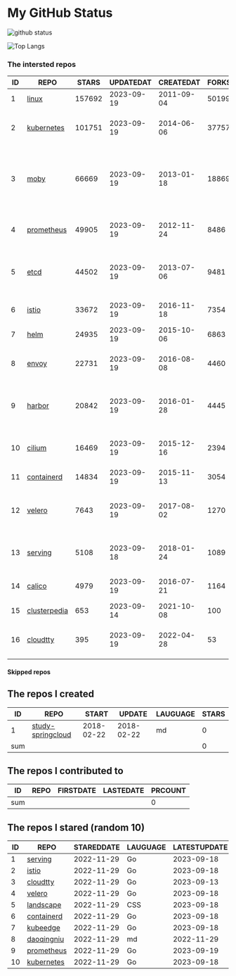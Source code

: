 # My GitHub Status

<img src="https://github-readme-stats-1.yihong0618.vercel.app/api?username=daoqingniu&show_icons=true&&&hide_title=true&count_private=true" alt="github status" />

![Top Langs](https://github-readme-stats-1.yihong0618.vercel.app/api/top-langs/?username=daoqingniu&layout=compact)

<!--START_SECTION:github_repos-->
### The intersted repos
| ID |                              REPO                               | STARS  | UPDATEDAT  | CREATEDAT  | FORKSCOUNT |                                              DESCRIPTIONS                                              |
|----|-----------------------------------------------------------------|--------|------------|------------|------------|--------------------------------------------------------------------------------------------------------|
|  1 | [linux](https://github.com/torvalds/linux)                      | 157692 | 2023-09-19 | 2011-09-04 |      50199 | Linux kernel source tree                                                                               |
|  2 | [kubernetes](https://github.com/kubernetes/kubernetes)          | 101751 | 2023-09-19 | 2014-06-06 |      37757 | Production-Grade Container Scheduling and Management                                                   |
|  3 | [moby](https://github.com/moby/moby)                            |  66669 | 2023-09-19 | 2013-01-18 |      18869 | Moby Project - a collaborative project for the container ecosystem to assemble container-based systems |
|  4 | [prometheus](https://github.com/prometheus/prometheus)          |  49905 | 2023-09-19 | 2012-11-24 |       8486 | The Prometheus monitoring system and time series database.                                             |
|  5 | [etcd](https://github.com/etcd-io/etcd)                         |  44502 | 2023-09-19 | 2013-07-06 |       9481 | Distributed reliable key-value store for the most critical data of a distributed system                |
|  6 | [istio](https://github.com/istio/istio)                         |  33672 | 2023-09-19 | 2016-11-18 |       7354 | Connect, secure, control, and observe services.                                                        |
|  7 | [helm](https://github.com/helm/helm)                            |  24935 | 2023-09-19 | 2015-10-06 |       6863 | The Kubernetes Package Manager                                                                         |
|  8 | [envoy](https://github.com/envoyproxy/envoy)                    |  22731 | 2023-09-19 | 2016-08-08 |       4460 | Cloud-native high-performance edge/middle/service proxy                                                |
|  9 | [harbor](https://github.com/goharbor/harbor)                    |  20842 | 2023-09-19 | 2016-01-28 |       4445 | An open source trusted cloud native registry project that stores, signs, and scans content.            |
| 10 | [cilium](https://github.com/cilium/cilium)                      |  16469 | 2023-09-19 | 2015-12-16 |       2394 | eBPF-based Networking, Security, and Observability                                                     |
| 11 | [containerd](https://github.com/containerd/containerd)          |  14834 | 2023-09-19 | 2015-11-13 |       3054 | An open and reliable container runtime                                                                 |
| 12 | [velero](https://github.com/vmware-tanzu/velero)                |   7643 | 2023-09-19 | 2017-08-02 |       1270 | Backup and migrate Kubernetes applications and their persistent volumes                                |
| 13 | [serving](https://github.com/knative/serving)                   |   5108 | 2023-09-18 | 2018-01-24 |       1089 | Kubernetes-based, scale-to-zero, request-driven compute                                                |
| 14 | [calico](https://github.com/projectcalico/calico)               |   4979 | 2023-09-19 | 2016-07-21 |       1164 | Cloud native networking and network security                                                           |
| 15 | [clusterpedia](https://github.com/clusterpedia-io/clusterpedia) |    653 | 2023-09-14 | 2021-10-08 |        100 | The Encyclopedia of Kubernetes clusters                                                                |
| 16 | [cloudtty](https://github.com/cloudtty/cloudtty)                |    395 | 2023-09-19 | 2022-04-28 |         53 | A Friendly Kubernetes CloudShell (Web Terminal) !                                                      |



#### Skipped repos
<!--END_SECTION:github_repos-->

<!--START_SECTION:my_github-->
## The repos I created
| ID  |                                 REPO                                 |   START    |   UPDATE   | LAUGUAGE | STARS |
|-----|----------------------------------------------------------------------|------------|------------|----------|-------|
|   1 | [study-springcloud](https://github.com/daoqingniu/study-springcloud) | 2018-02-22 | 2018-02-22 | md       |     0 |
| sum |                                                                      |            |            |          |     0 |

## The repos I contributed to
| ID  | REPO | FIRSTDATE | LASTEDATE | PRCOUNT |
|-----|------|-----------|-----------|---------|
| sum |      |           |           |       0 |

## The repos I stared (random 10)
| ID |                          REPO                          | STAREDDATE | LAUGUAGE | LATESTUPDATE |
|----|--------------------------------------------------------|------------|----------|--------------|
|  1 | [serving](https://github.com/knative/serving)          | 2022-11-29 | Go       | 2023-09-18   |
|  2 | [istio](https://github.com/istio/istio)                | 2022-11-29 | Go       | 2023-09-18   |
|  3 | [cloudtty](https://github.com/cloudtty/cloudtty)       | 2022-11-29 | Go       | 2023-09-13   |
|  4 | [velero](https://github.com/vmware-tanzu/velero)       | 2022-11-29 | Go       | 2023-09-18   |
|  5 | [landscape](https://github.com/cncf/landscape)         | 2022-11-29 | CSS      | 2023-09-18   |
|  6 | [containerd](https://github.com/containerd/containerd) | 2022-11-29 | Go       | 2023-09-18   |
|  7 | [kubeedge](https://github.com/kubeedge/kubeedge)       | 2022-11-29 | Go       | 2023-09-18   |
|  8 | [daoqingniu](https://github.com/daoqingniu/daoqingniu) | 2022-11-29 | md       | 2022-11-29   |
|  9 | [prometheus](https://github.com/prometheus/prometheus) | 2022-11-29 | Go       | 2023-09-19   |
| 10 | [kubernetes](https://github.com/kubernetes/kubernetes) | 2022-11-29 | Go       | 2023-09-18   |

<!--END_SECTION:my_github-->
